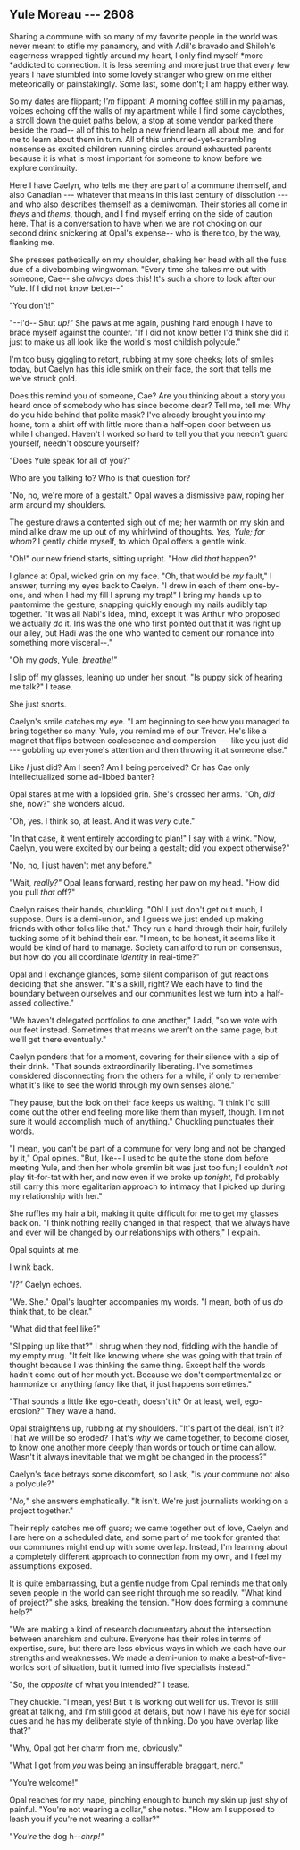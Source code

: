 ## Yule Moreau --- 2608

Sharing a commune with so many of my favorite people in the world was never meant to stifle my panamory, and with Adil's bravado and Shiloh's eagerness wrapped tightly around my heart, I only find myself *more *addicted to connection. It is less seeming and more just true that every few years I have stumbled into some lovely stranger who grew on me either meteorically or painstakingly. Some last, some don't; I am happy either way.

So my dates are flippant; *I'm* flippant! A morning coffee still in my pajamas, voices echoing off the walls of my apartment while I find some dayclothes, a stroll down the quiet paths below, a stop at some vendor parked there beside the road-- all of this to help a new friend learn all about me, and for me to learn about them in turn. All of this unhurried-yet-scrambling nonsense as excited children running circles around exhausted parents because it is what is most important for someone to know before we explore continuity.

Here I have Caelyn, who tells me they are part of a commune themself, and also Canadian --- whatever that means in this last century of dissolution --- and who also describes themself as a demiwoman. Their stories all come in *theys* and *thems*, though, and I find myself erring on the side of caution here. That is a conversation to have when we are not choking on our second drink snickering at Opal's expense-- who is there too, by the way, flanking me.

She presses pathetically on my shoulder, shaking her head with all the fuss due of a divebombing wingwoman. "Every time she takes me out with someone, Cae-- she *always* does this! It's such a chore to look after our Yule. If I did not know better--"

"You don't!"

"--I'd-- Shut *up!"* She paws at me again, pushing hard enough I have to brace myself against the counter. "If I did not know better I'd think she did it just to make us all look like the world's most childish polycule."

I'm too busy giggling to retort, rubbing at my sore cheeks; lots of smiles today, but Caelyn has this idle smirk on their face, the sort that tells me we've struck gold.

Does this remind you of someone, Cae? Are you thinking about a story you heard once of somebody who has since become dear? Tell me, tell me: Why do you hide behind that polite mask? I've already brought you into my home, torn a shirt off with little more than a half-open door between us while I changed. Haven't I worked *so* hard to tell you that you needn't guard yourself, needn't obscure yourself?

"Does Yule speak for all of you?"

Who are you talking to? Who is that question for?

"No, no, we're more of a gestalt." Opal waves a dismissive paw, roping her arm around my shoulders.

The gesture draws a contented sigh out of me; her warmth on my skin and mind alike draw me up out of my whirlwind of thoughts. *Yes, Yule; for whom?* I gently chide myself, to which Opal offers a gentle wink.

"Oh!" our new friend starts, sitting upright. "How did *that* happen?"

I glance at Opal, wicked grin on my face. "Oh, that would be *my* fault," I answer, turning my eyes back to Caelyn. "I drew in each of them one-by-one, and when I had my fill I sprung my trap!" I bring my hands up to pantomime the gesture, snapping quickly enough my nails audibly tap together. "It was all Nabi's idea, mind, except it was Arthur who proposed we actually *do* it. Iris was the one who first pointed out that it was right up our alley, but Hadi was the one who wanted to cement our romance into something more visceral--."

"Oh my *gods*, Yule, *breathe!"*

I slip off my glasses, leaning up under her snout. "Is puppy sick of hearing me talk?" I tease.

She just snorts.

Caelyn's smile catches my eye. "I am beginning to see how you managed to bring together so many. Yule, you remind me of our Trevor. He's like a magnet that flips between coalescence and compersion --- like you just did --- gobbling up everyone's attention and then throwing it at someone else."

Like *I* just did? Am I seen? Am I being perceived? Or has Cae only intellectualized some ad-libbed banter?

Opal stares at me with a lopsided grin. She's crossed her arms. "Oh, *did* she, now?" she wonders aloud.

"Oh, yes. I think so, at least. And it was *very* cute."

"In that case, it went entirely according to plan!" I say with a wink. "Now, Caelyn, you were excited by our being a gestalt; did you expect otherwise?"

"No, no, I just haven't met any before."

"Wait, *really?"* Opal leans forward, resting her paw on my head. "How did you pull *that* off?"

Caelyn raises their hands, chuckling. "Oh! I just don't get out much, I suppose. Ours is a demi-union, and I guess we just ended up making friends with other folks like that." They run a hand through their hair, futilely tucking some of it behind their ear. "I mean, to be honest, it seems like it would be kind of hard to manage. Society can afford to run on consensus, but how do you all coordinate *identity* in real-time?"

Opal and I exchange glances, some silent comparison of gut reactions deciding that she answer. "It's a skill, right? We each have to find the boundary between ourselves and our communities lest we turn into a half-assed collective."

"We haven't delegated portfolios to one another," I add, "so we vote with our feet instead. Sometimes that means we aren't on the same page, but we'll get there eventually."

Caelyn ponders that for a moment, covering for their silence with a sip of their drink. "That sounds extraordinarily liberating. I've sometimes considered disconnecting from the others for a while, if only to remember what it's like to see the world through my own senses alone."

They pause, but the look on their face keeps us waiting. "I think I'd still come out the other end feeling more like them than myself, though. I'm not sure it would accomplish much of anything." Chuckling punctuates their words.

"I mean, you can't be part of a commune for very long and not be changed by it," Opal opines. "But, like-- I used to be quite the stone dom before meeting Yule, and then her whole gremlin bit was just too fun; I couldn't *not* play tit-for-tat with her, and now even if we broke up *tonight*, I'd probably still carry this more egalitarian approach to intimacy that I picked up during my relationship with her."

She ruffles my hair a bit, making it quite difficult for me to get my glasses back on. "I think nothing really changed in that respect, that we always have and ever will be changed by our relationships with others," I explain.

Opal squints at me.

I wink back.

"*I?"* Caelyn echoes.

"We. She." Opal's laughter accompanies my words. "I mean, both of us *do* think that, to be clear."

"What did that feel like?"

"Slipping up like that?" I shrug when they nod, fiddling with the handle of my empty mug. "It felt like knowing where she was going with that train of thought because I was thinking the same thing. Except half the words hadn't come out of her mouth yet. Because we don't compartmentalize or harmonize or anything fancy like that, it just happens sometimes."

"That sounds a little like ego-death, doesn't it? Or at least, well, ego-erosion?" They wave a hand.

Opal straightens up, rubbing at my shoulders. "It's part of the deal, isn't it? That we will be so eroded? That's *why* we came together, to become closer, to know one another more deeply than words or touch or time can allow. Wasn't it always inevitable that we might be changed in the process?"

Caelyn's face betrays some discomfort, so I ask, "Is your commune not also a polycule?"

"*No,*" she answers emphatically. "It isn't. We're just journalists working on a project together."

Their reply catches me off guard; we came together out of love, Caelyn and I are here on a scheduled date, and some part of me took for granted that our communes might end up with some overlap. Instead, I'm learning about a completely different approach to connection from my own, and I feel my assumptions exposed.

It is quite embarrassing, but a gentle nudge from Opal reminds me that only seven people in the world can see right through me so readily. "What kind of project?" she asks, breaking the tension. "How does forming a commune help?"

"We are making a kind of research documentary about the intersection between anarchism and culture. Everyone has their roles in terms of expertise, sure, but there are less obvious ways in which we each have our strengths and weaknesses. We made a demi-union to make a best-of-five-worlds sort of situation, but it turned into five specialists instead."

"So, the *opposite* of what you intended?" I tease.

They chuckle. "I mean, yes! But it is working out well for us. Trevor is still great at talking, and I'm still good at details, but now I have his eye for social cues and he has my deliberate style of thinking. Do you have overlap like that?"

"Why, Opal got her charm from me, obviously."

"What I got from *you* was being an insufferable braggart, nerd."

"You're welcome!"

Opal reaches for my nape, pinching enough to bunch my skin up just shy of painful. "You're not wearing a collar," she notes. "How am I supposed to leash you if you're not wearing a collar?"

"*You're* the dog h--*chrp!"*
